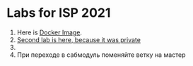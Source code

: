 # Labs for ISP 2021
1) Here is [Docker Image](https://hub.docker.com/repository/docker/ivangin/lab1-guess).
2) [Second lab is here, because it was private](https://github.com/IvanSir/IspSecondLab)
3)
4) При переходе в сабмодуль поменяйте ветку на мастер
